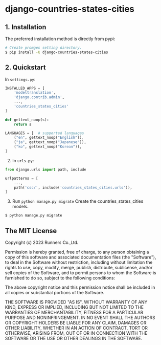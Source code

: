 # django-countries-states-cities

## 1. Installation

The preferred installation method is directly from pypi:

```bash
# Create promgen setting directory.
$ pip install -U django-countries-states-cities
```

## 2. Quickstart

In ``settings.py``:
```python
INSTALLED_APPS = [
    'modeltranslation',
    'django.contrib.admin',
    ...,
    'countries_states_cities'
]

def gettext_noop(s):
    return s

LANGUAGES = [  # supported languages
    ("en", gettext_noop("English")),
    ("ja", gettext_noop("Japanese")),
    ("ko", gettext_noop("Korean")),
]
```

2. In ``urls.py``:
```python
from django.urls import path, include

urlpatterns = [
    ...,
    path('csc/', include('countries_states_cities.urls')),
]
```

3. Run ``python manage.py migrate``
Create the countries_states_cities models.
```python
$ python manage.py migrate
```


## The MIT License

Copyright (c) 2023 Runners Co.,Ltd.

Permission is hereby granted, free of charge, to any person obtaining a copy
of this software and associated documentation files (the "Software"), to deal
in the Software without restriction, including without limitation the rights
to use, copy, modify, merge, publish, distribute, sublicense, and/or sell
copies of the Software, and to permit persons to whom the Software is
furnished to do so, subject to the following conditions:

The above copyright notice and this permission notice shall be included in all
copies or substantial portions of the Software.

THE SOFTWARE IS PROVIDED "AS IS", WITHOUT WARRANTY OF ANY KIND, EXPRESS OR
IMPLIED, INCLUDING BUT NOT LIMITED TO THE WARRANTIES OF MERCHANTABILITY,
FITNESS FOR A PARTICULAR PURPOSE AND NONINFRINGEMENT. IN NO EVENT SHALL THE
AUTHORS OR COPYRIGHT HOLDERS BE LIABLE FOR ANY CLAIM, DAMAGES OR OTHER
LIABILITY, WHETHER IN AN ACTION OF CONTRACT, TORT OR OTHERWISE, ARISING FROM,
OUT OF OR IN CONNECTION WITH THE SOFTWARE OR THE USE OR OTHER DEALINGS IN THE
SOFTWARE.